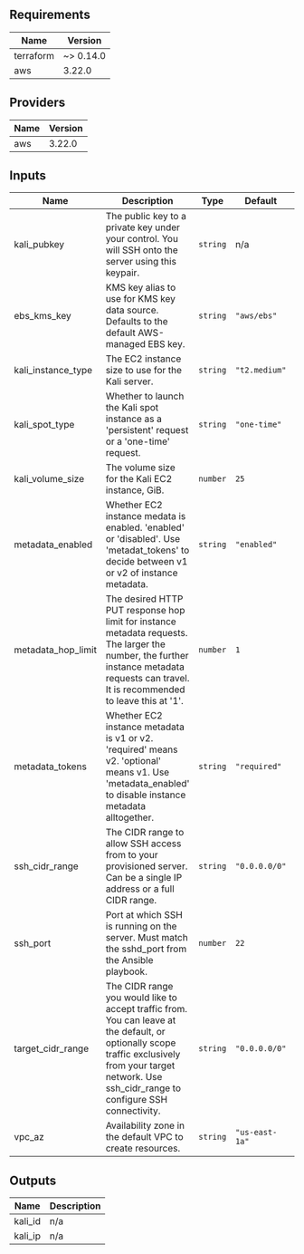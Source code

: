 ## Requirements

| Name | Version |
|------|---------|
| terraform | ~> 0.14.0 |
| aws | 3.22.0 |

## Providers

| Name | Version |
|------|---------|
| aws | 3.22.0 |

## Inputs

| Name | Description | Type | Default | Required |
|------|-------------|------|---------|:--------:|
| kali\_pubkey | The public key to a private key under your control. You will SSH onto the server using this keypair. | `string` | n/a | yes |
| ebs\_kms\_key | KMS key alias to use for KMS key data source. Defaults to the default AWS-managed EBS key. | `string` | `"aws/ebs"` | no |
| kali\_instance\_type | The EC2 instance size to use for the Kali server. | `string` | `"t2.medium"` | no |
| kali\_spot\_type | Whether to launch the Kali spot instance as a 'persistent' request or a 'one-time' request. | `string` | `"one-time"` | no |
| kali\_volume\_size | The volume size for the Kali EC2 instance, GiB. | `number` | `25` | no |
| metadata\_enabled | Whether EC2 instance medata is enabled. 'enabled' or 'disabled'. Use 'metadat\_tokens' to decide between v1 or v2 of instance metadata. | `string` | `"enabled"` | no |
| metadata\_hop\_limit | The desired HTTP PUT response hop limit for instance metadata requests. The larger the number, the further instance metadata requests can travel. It is recommended to leave this at '1'. | `number` | `1` | no |
| metadata\_tokens | Whether EC2 instance metadata is v1 or v2. 'required' means v2. 'optional' means v1. Use 'metadata\_enabled' to disable instance metadata alltogether. | `string` | `"required"` | no |
| ssh\_cidr\_range | The CIDR range to allow SSH access from to your provisioned server. Can be a single IP address or a full CIDR range. | `string` | `"0.0.0.0/0"` | no |
| ssh\_port | Port at which SSH is running on the server. Must match the sshd\_port from the Ansible playbook. | `number` | `22` | no |
| target\_cidr\_range | The CIDR range you would like to accept traffic from. You can leave at the default, or optionally scope traffic exclusively from your target network. Use ssh\_cidr\_range to configure SSH connectivity. | `string` | `"0.0.0.0/0"` | no |
| vpc\_az | Availability zone in the default VPC to create resources. | `string` | `"us-east-1a"` | no |

## Outputs

| Name | Description |
|------|-------------|
| kali\_id | n/a |
| kali\_ip | n/a |
